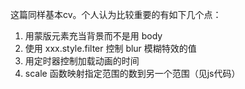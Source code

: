 这篇同样基本cv。个人认为比较重要的有如下几个点：
1. 用蒙版元素充当背景而不是用 body
2. 使用 xxx.style.filter 控制 blur 模糊特效的值
3. 用定时器控制加载动画的时间
4. scale 函数映射指定范围的数到另一个范围（见js代码）

